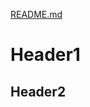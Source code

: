 [README.md](https://github.com/rhedgpath/FinalProject/blob/master/README.md)
# Header1
## Header2

<pre><code>
	<html>
	<html>
	<head>
	<meta charset="UTF-8">
	<title>Fizz Buzz</title>    
	
	<script>
	
	function fizzbuzz() {
	var display = document.getElementById('display');
	var displayHTML = "";
	for (i = 0; i < 100; i++) {    
			displayHTML+="< p > " + i + "< /p >";     
	   }   
	display.innerHTML = displayHTML;
	   }

	</script>

</head>

<body onload="fizzbuzz()">
<div id="display">

</div>
</body>
</code></pre>

